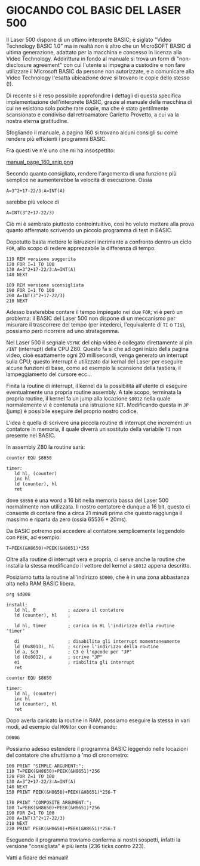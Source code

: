 # GIOCANDO COL BASIC DEL LASER 500

Il Laser 500 dispone di un ottimo interprete BASIC; è siglato
"Video Technology BASIC 1.0" ma in realtà non è altro che 
un MicroSOFT BASIC di ultima generazione, adattato per la macchina e
concesso in licenza alla Video Technology. Addirittura
in fondo al manuale si trova un form di "non-disclosure agreement"
con cui l'utente si impegna a custodire e non fare utilizzare 
il Microsoft BASIC da persone non autorizzate, e a comunicare
alla Video Technology l'esatta ubicazione dove si trovano
le copie dello stesso (!).

Di recente si è reso possibile approfondire i dettagli di questa
specifica implementazione dell'interprete BASIC, grazie al 
manuale della macchina di cui ne esistono solo poche rare copie, 
ma che è stato gentilmente scansionato e condiviso dal retroamatore
Carletto Provetto, a cui va la nostra eterna gratitudine. 

Sfogliando il manuale, a pagina 160 si trovano alcuni consigli 
su come rendere più efficienti i programmi BASIC.

Fra questi ve n'è uno che mi ha insospettito:

[manual_page_160_snip.png]()

Secondo quanto consigliato, rendere l'argomento di una funzione 
più semplice ne aumenterebbe la velocità di esecuzione. Ossia
```
A=3^2+17-22/3:A=INT(A)
```
sarebbe più veloce di
```
A=INT(3^2+17-22/3)
```

Ciò mi è sembrato piuttosto controintuitivo, così ho voluto 
mettere alla prova quanto affermato scrivendo un piccolo programma 
di test in BASIC.

Dopotutto basta mettere le istruzioni incrimante a confronto
dentro un ciclo `FOR`, allo scopo di redere apprezzabile 
la differenza di tempo:

```
119 REM versione suggerita
120 FOR I=1 TO 100
130 A=3^2+17-22/3:A=INT(A)
140 NEXT

189 REM versione sconsigliata
190 FOR I=1 TO 100
200 A=INT(3^2+17-22/3)
210 NEXT
```

Adesso basterebbe contare il tempo impiegato nei due `FOR`; vi
è però un problema: il BASIC del Laser 500 non dispone di un meccanismo
per misurare il trascorrere del tempo (per intederci, l'equivalente 
di `TI` o `TI$`), possiamo però ricorrere ad uno stratagemma.

Nel Laser 500 il segnale `VSYNC` del chip video è collegato direttamente
al pin `/INT` (interrupt) della CPU Z80. Questo fa si che ad ogni inizio 
della pagina video, cioè esattamente ogni 20 millisecondi, venga generato 
un interrupt sulla CPU; questo interrupt è utilizzato dal kernal del Laser 
per eseguire alcune funzioni di base, come ad esempio la scansione della 
tastiera, il lampeggiamento del cursore ecc... 

Finita la routine di interrupt, il kernel da la possibilità all'utente di eseguire 
eventualmente una propria routine assembly. A tale scopo, terminata la
propria routine, il kernel fa un jump alla locazione `$8012` nella quale normalemente 
vi è contenuta una istruzione `RET`. Modificando questa in `JP` (jump)
è possibile eseguire del proprio nostro codice. 

L'idea è quella di scrivere una piccola routine di interrupt che incrementi 
un contatore in memoria, il quale diverrà un sostituto della variabile `TI` non
presente nel BASIC.

In assembly Z80 la routine sarà:

```
counter EQU $8650

timer:
   ld hl, (counter)
   inc hl
   ld (counter), hl
   ret
```

dove `$8650` è una word a 16 bit nella memoria bassa del Laser 500 normalmente non utilizzata. 
Il nostro contatore è dunque a 16 bit, questo ci consente di contare fino a circa 21 minuti prima
che questo raggiunga il massimo e riparta da zero (ossia 65536 * 20ms).

Da BASIC potremo poi accedere al contatore semplicemente leggendolo con `PEEK`, ad esempio:
```
T=PEEK(&H8650)+PEEK(&H8651)*256
```

Oltre alla routine di interrupt vera e propria, ci serve anche la routine che installa
la stessa modificando il vettore del kernel a `$8012` appena descritto.

Posiziamo tutta la routine all'indirizzo `$D000`, che è in una zona abbastanza alta nella 
RAM BASIC libera. 

```
org $d000

install:
   ld hl, 0            ; azzera il contatore
   ld (counter), hl    ;

   ld hl, timer        ; carica in HL l'indirizzo della routine "timer"

   di                  ; disabilita gli interrupt momentaneamente
   ld (0x8013), hl     ; scrive l'indirizzo della routine
   ld a, $c3           ; C3 è l'opcode per "JP"
   ld (0x8012), a      ; scrive "JP"
   ei                  ; riabilita gli interrupt
   ret

counter EQU $8650

timer:
   ld hl, (counter)
   inc hl
   ld (counter), hl
   ret   
```

Dopo averla caricato la routine in RAM, possiamo eseguire la stessa
in vari modi, ad esempio dal `MON`itor con il comando:
```
D000G
```

Possiamo adesso estendere il programma BASIC leggendo 
nelle locazioni del contatore che sfruttiamo a 'mo
di cronometro:

```
100 PRINT "SIMPLE ARGUMENT:";
110 T=PEEK(&H8650)+PEEK(&H8651)*256
120 FOR Z=1 TO 100
130 A=3^2+17-22/3:A=INT(A)
140 NEXT
150 PRINT PEEK(&H8650)+PEEK(&H8651)*256-T

170 PRINT "COMPOSITE ARGUMENT:";
180 T=PEEK(&H8650)+PEEK(&H8651)*256
190 FOR Z=1 TO 100
200 A=INT(3^2+17-22/3)
210 NEXT
220 PRINT PEEK(&H8650)+PEEK(&H8651)*256-T
```

Eseguendo il programma troviamo conferma ai
nostri sospetti, infatti la versione "consigliata"
è più lenta (236 ticks contro 223).

[](screenshot.png)

Vatti a fidare dei manuali!

